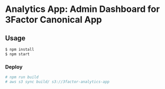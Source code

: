 # Analytics App: Admin Dashboard for 3Factor Canonical App

## Usage

```bash
$ npm install
$ npm start
```

### Deploy

```bash
# npm run build
# aws s3 sync build/ s3://3factor-analytics-app
```
